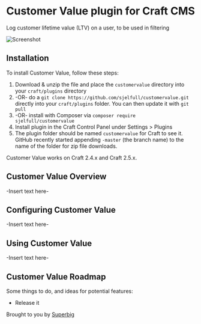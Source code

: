 # Customer Value plugin for Craft CMS

Log customer lifetime value (LTV) on a user, to be used in filtering

![Screenshot](resources/screenshots/plugin_logo.png)

## Installation

To install Customer Value, follow these steps:

1. Download & unzip the file and place the `customervalue` directory into your `craft/plugins` directory
2.  -OR- do a `git clone https://github.com/sjelfull/customervalue.git` directly into your `craft/plugins` folder.  You can then update it with `git pull`
3.  -OR- install with Composer via `composer require sjelfull/customervalue`
4. Install plugin in the Craft Control Panel under Settings > Plugins
5. The plugin folder should be named `customervalue` for Craft to see it.  GitHub recently started appending `-master` (the branch name) to the name of the folder for zip file downloads.

Customer Value works on Craft 2.4.x and Craft 2.5.x.

## Customer Value Overview

-Insert text here-

## Configuring Customer Value

-Insert text here-

## Using Customer Value

-Insert text here-

## Customer Value Roadmap

Some things to do, and ideas for potential features:

* Release it

Brought to you by [Superbig](https://superbig.co)
